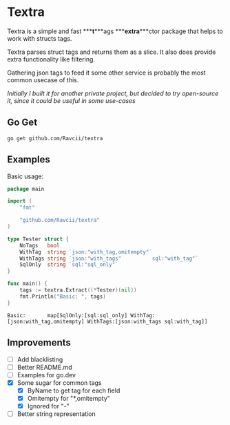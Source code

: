 # Textra

Textra is a simple and fast **\***t**\***ags **\***extra**\***ctor package that helps to work with structs tags.

Textra parses struct tags and returns them as a slice. It also does provide extra functionality like filtering.

Gathering json tags to feed it some other service is probably the most common usecase of this.

_Initially I built it for another private project, but decided to try open-source it, since it could be useful in some use-cases_

## Go Get

```shell
go get github.com/Ravcii/textra
```

## Examples

Basic usage:

```go
package main

import (
	"fmt"

	"github.com/Ravcii/textra"
)

type Tester struct {
	NoTags   bool
	WithTag  string `json:"with_tag,omitempty"`
	WithTags string `json:"with_tags"          sql:"with_tag"`
	SqlOnly  string `sql:"sql_only"`
}

func main() {
	tags := textra.Extract((*Tester)(nil))
	fmt.Println("Basic: ", tags)
}

```

```
Basic: 		 map[SqlOnly:[sql:sql_only] WithTag:[json:with_tag,omitempty] WithTags:[json:with_tags sql:with_tag]]
```

## Improvements

- [ ] Add blacklisting
- [ ] Better README.md
- [ ] Examples for go.dev
- [x] Some sugar for common tags
  - [x] ByName to get tag for each field
  - [x] Omitempty for "\*,omitempty"
  - [x] Ignored for "-"
- [ ] Better string representation
